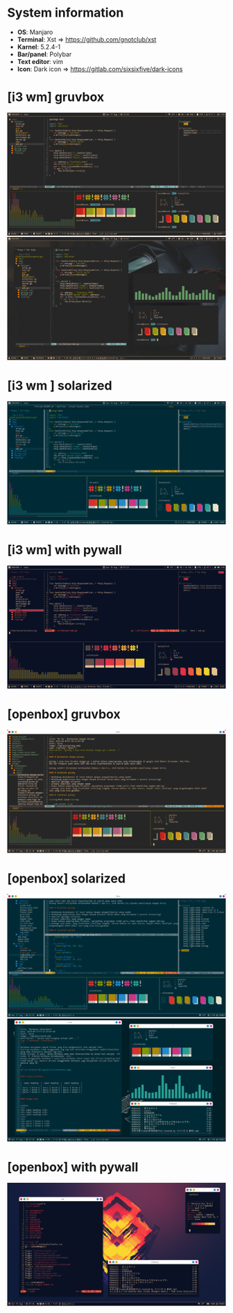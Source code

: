 # System information

* **OS**: Manjaro
* **Terminal**: Xst => https://github.com/gnotclub/xst
* **Karnel**: 5.2.4-1
* **Bar/panel**: Polybar
* **Text editor**: vim
* **Icon**: Dark icon => https://gitlab.com/sixsixfive/dark-icons

# [i3 wm] gruvbox
![](/gruvbox1.png)
![](/gruvbox.png)
# [i3 wm ] solarized
![](/i3-solarized.png)
# [i3 wm] with pywall
![](/i3-pywall.png)


# [openbox] gruvbox
![](/openbox-gruvbox.png)
# [openbox] solarized
![](/openbox-solarized1.png)
![](openbox-solarized.png)
# [openbox] with pywall
![](/openbox-pywall.png)
